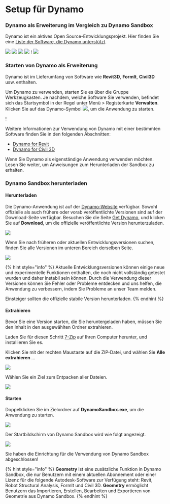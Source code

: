 # Setup für Dynamo

### Dynamo als Erweiterung im Vergleich zu Dynamo Sandbox

Dynamo ist ein aktives Open Source-Entwicklungsprojekt. Hier finden Sie eine [Liste der Software, die Dynamo unterstützt](http://dynamobim.org/download/).

![](images/setupfordynamo-dynamorevit.png) ![](images/setupfordynamo-dynamocivil3D.png) ![](images/setupfordynamo-dynamoaliasdesign.png) ![](images/setupfordynamo-dynamoformit.png) \![](<images/setupfordynamo-dynamoadvancesteel (1).png>) ![](images/setupfordynamo-dynamorobotstructuralanalysis.png)

### Starten von Dynamo als Erweiterung

Dynamo ist im Lieferumfang von Software wie **Revit3D**, **FormIt**, **Civil3D** usw. enthalten.

Um Dynamo zu verwenden, starten Sie es über die Gruppe Werkzeugkasten. Je nachdem, welche Software Sie verwenden, befindet sich das Startsymbol in der Regel unter Menü > Registerkarte **Verwalten**. Klicken Sie auf das Dynamo-Symbol ![](images/dynamoCore-halfSize.png), um die Anwendung zu starten.

\![](<../7_dynamo_for_revit/images/1/launchdynamofromrevit (1).jpg>)

Weitere Informationen zur Verwendung von Dynamo mit einer bestimmten Software finden Sie in den folgenden Abschnitten:

* [Dynamo for Revit](../7\_dynamo\_for\_revit/)
* [Dynamo for Civil 3D](../dynamo-for-civil-3d/)

Wenn Sie Dynamo als eigenständige Anwendung verwenden möchten. Lesen Sie weiter, um Anweisungen zum Herunterladen der Sandbox zu erhalten.

### Dynamo Sandbox herunterladen

#### Herunterladen

Die Dynamo-Anwendung ist auf der [Dynamo-Website](http://dynamobim.com) verfügbar. Sowohl offizielle als auch frühere oder vorab veröffentlichte Versionen sind auf der Download-Seite verfügbar. Besuchen Sie die Seite [Get Dynamo](http://dynamobim.org/download/), und klicken Sie auf **Download**, um die offizielle veröffentlichte Version herunterzuladen.

![](images/dynamo-sandbox\(1\).png)

Wenn Sie nach früheren oder aktuellen Entwicklungsversionen suchen, finden Sie alle Versionen im unteren Bereich derselben Seite.

![](images/DynamoSandboxAllbuilds.jpg)

{% hint style="info" %} Aktuelle Entwicklungsversionen können einige neue und experimentelle Funktionen enthalten, die noch nicht vollständig getestet wurden und daher instabil sein können. Durch die Verwendung dieser Versionen können Sie Fehler oder Probleme entdecken und uns helfen, die Anwendung zu verbessern, indem Sie Probleme an unser Team melden.

Einsteiger sollten die offizielle stabile Version herunterladen. {% endhint %}

#### Extrahieren

Bevor Sie eine Version starten, die Sie heruntergeladen haben, müssen Sie den Inhalt in den ausgewählten Ordner extrahieren.

Laden Sie für diesen Schritt [7-Zip](https://www.7-zip.org/download.html) auf Ihren Computer herunter, und installieren Sie es.

Klicken Sie mit der rechten Maustaste auf die ZIP-Datei, und wählen Sie **Alle extrahieren** …

![](images/02-03Extractzipfile.jpg)

Wählen Sie ein Ziel zum Entpacken aller Dateien.

![](images/02-04Extractdestinationfolder.jpg)

#### Starten

Doppelklicken Sie im Zielordner auf **DynamoSandbox.exe**, um die Anwendung zu starten.

![](images/02-05Dynamoexe.jpg)

Der Startbildschirm von Dynamo Sandbox wird wie folgt angezeigt.

![](images/02-06Dynamostartupscreen.jpg)

Sie haben die Einrichtung für die Verwendung von Dynamo Sandbox abgeschlossen!

{% hint style="info" %} **Geometry** ist eine zusätzliche Funktion in Dynamo Sandbox, die nur Benutzern mit einem aktuellen Abonnement oder einer Lizenz für die folgende Autodesk-Software zur Verfügung steht: Revit, Robot Structural Analysis, FormIt und Civil 3D. **Geometry** ermöglicht Benutzern das Importieren, Erstellen, Bearbeiten und Exportieren von Geometrie aus Dynamo Sandbox. {% endhint %}

